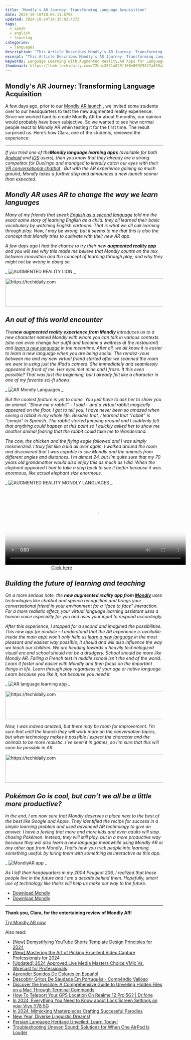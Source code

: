 ```yaml
---
title: "Mondly's AR Journey: Transforming Language Acquisition"
date: 2024-10-18T18:05:11.679Z
updated: 2024-10-24T18:35:02.437Z
tags:
  - speak
  - english
  - learning
categories:
  - languages
description: "This Article Describes Mondly's AR Journey: Transforming Language Acquisition"
excerpt: "This Article Describes Mondly's AR Journey: Transforming Language Acquisition"
keywords: Language Learning with Augmented Reality,AR Apps for Language Acquisition,Augmented Reality in Education Technology,Mondly and AR Language Learning Experience,Interactive Augmented Reality for English Learners,Innovative AR Language Applications,Transformation of Language Education Through Augmented Reality
thumbnail: https://thmb.techidaily.com/72bac3551a829f100e80929327a859a230ef81a06fa60256119f57f4b98caf7a.jpg
---
```


## Mondly's AR Journey: Transforming Language Acquisition

 A few days ago, prior to our [Mondly AR launch](https://shop.mondly.com/affiliate.php?ACCOUNT=ATISTUDI&AFFILIATE=108875&PATH=https://www.mondly.com?AFFILIATE=108875) , we invited some students over to our headquarters to test the new augmented reality experience. Since we worked hard to create Mondly AR for about 9 months, our opinion would probably have been subjective. So we wanted to see how normal people react to Mondly AR when testing it for the first time. The result surprised us. Here’s how Clara, one of the students, reviewed the experience:

---

 _If you tried one of the**Mondly language learning apps** (available for both [Android](https://adjt.mondly.com/5ixfg4k?campaign=blog-post-id-1295&fallback=https%3A%2F%2Fapp.mondly.com%3Futm%5Fmedium%3Dblog%5Fblog-post-id-1295%26utm%5Fsource%3Dblog-post-id-1295&redirect%5Fmacos=https%3A%2F%2Fapp.mondly.com%3Futm%5Fmedium%3Dblog%5Fblog-post-id-1295%26utm%5Fsource%3Dblog-post-id-1295&redirect%5Fandroid=https%3A%2F%2Fplay.google.com%2Fstore%2Fapps%2Fdetails%3Fid%3Dcom.atistudios.mondly.languages%3Futm%5Fmedium%3Dblog%5Fblog-post-id-1295%26utm%5Fsource%3Dblog-post-id-1295&redirect%5Fios=https%3A%2F%2Fapps.apple.com%2Fapp%2Fapple-store%2Fid987873536%3Fpt%3D78954800%26ct%3Dblog-post-id-1295%26mt%3D8) and [iOS](https://adjt.mondly.com/5ixfg4k?campaign=blog-post-id-1295&fallback=https%3A%2F%2Fapp.mondly.com%3Futm%5Fmedium%3Dblog%5Fblog-post-id-1295%26utm%5Fsource%3Dblog-post-id-1295&redirect%5Fmacos=https%3A%2F%2Fapp.mondly.com%3Futm%5Fmedium%3Dblog%5Fblog-post-id-1295%26utm%5Fsource%3Dblog-post-id-1295&redirect%5Fandroid=https%3A%2F%2Fplay.google.com%2Fstore%2Fapps%2Fdetails%3Fid%3Dcom.atistudios.mondly.languages%3Futm%5Fmedium%3Dblog%5Fblog-post-id-1295%26utm%5Fsource%3Dblog-post-id-1295&redirect%5Fios=https%3A%2F%2Fapps.apple.com%2Fapp%2Fapple-store%2Fid987873536%3Fpt%3D78954800%26ct%3Dblog-post-id-1295%26mt%3D8) users), then you know that they already are a strong competitor for Duolingo and managed to literally catch our eyes with their [VR conversational chatbot](https://shop.mondly.com/affiliate.php?ACCOUNT=ATISTUDI&AFFILIATE=108875&PATH=https://www.mondly.com?AFFILIATE=108875) . But with the AR experience gaining so much ground, Mondly takes a further step and announces a new launch sooner than expected._

## _Mondly AR uses AR to change the way we learn languages_

 _Many of my friends that speak [English as a second language](https://shop.mondly.com/affiliate.php?ACCOUNT=ATISTUDI&AFFILIATE=108875&PATH=https://www.mondly.com?AFFILIATE=108875) told me the exact same story of learning English as a child: they all learned their basic vocabulary by watching English cartoons. That is what we all call learning through play. Now, I may be wrong, but it seems to me that this is also the concept that Mondly tries to cultivate with their new AR app._

 _A few days ago I had the chance to try their new [**augmented reality app**](https://play.google.com/store/apps/details?id=com.atistudios.mondlyar.languages&hl=en) and you will see why this made me believe that Mondly counts on the mix between innovation and the concept of learning through play; and why they might not be wrong in doing so._

_ ![AUGMENTED REALITY LION](https://media.giphy.com/media/ckAvyr8RNxvc0Tbued/giphy.gif "The New Augmented Reality App From Mondly Is The Future Of Language Learning 2") _

<!-- affiliate ads begin -->
<a href="https://appsumo.8odi.net/c/5597632/2043639/7443" target="_top" id="2043639">
  <img src="//a.impactradius-go.com/display-ad/7443-2043639" border="0" alt="https://techidaily.com" width="728" height="90"/>
</a>
<img height="0" width="0" src="https://appsumo.8odi.net/i/5597632/2043639/7443" style="position:absolute;visibility:hidden;" border="0" />
<!-- affiliate ads end -->

## _An out of this world encounter_

 _The**new augmented reality experience from Mondly** introduces us to a new character named Mondly with whom you can talk in various contexts (she can even change her outfit and become a waitress at the restaurant) and [learn a new language](https://shop.mondly.com/affiliate.php?ACCOUNT=ATISTUDI&AFFILIATE=108875&PATH=https://www.mondly.com?AFFILIATE=108875) in the meantime. After all, we all know it is easier to learn a new language when you are being social. The rendez-vous  between me and my new virtual friend started after we scanned the room we were in using just the iPad’s camera. She immediately and seamlessly appeared in front of me. Her eyes met mine and I froze. It this even possible? That was just the beginning, but I already felt like a character in one of my favorite sci-fi shows._

_ ![AR Mondly Languages](https://media.giphy.com/media/5eF84ByiI55ql9Xyrk/giphy.gif "The New Augmented Reality App From Mondly Is The Future Of Language Learning 3") _

 _But the coolest feature is yet to come. You just have to ask her to show you an animal. “Show me a rabbit” – I said – and a virtual rabbit magically appeared on the floor. I got to tell you: I have never been so amazed when seeing a rabbit in my whole life. Besides that, I learned that “rabbit” is “conejo” in Spanish. The rabbit started jumping around and I suddenly felt that anything could happen at this point so I quickly asked her to show me another animal fearing that the rabbit could take me to Wonderland._

 _The cow, the chicken and the flying eagle followed and I was simply mesmerized. I truly felt like a kid all over again. I walked around the room and discovered that I was capable to see Mondly and the animals from different angles and distances. I’m almost 24, but I’m quite sure that my 70 years old grandmother would also enjoy this as much as I did. When the elephant appeared I had to take a step back to see it better because it was enormous, like actual elephant size enormous._

_ ![AUGMENTED REALITY MONDLY LANGUAGES](https://media.giphy.com/media/gC1iUtDE9Tkh0wDx3O/giphy.gif "The New Augmented Reality App From Mondly Is The Future Of Language Learning 4") _

<!-- affiliate ads begin -->
<span id="1993652">
					<video width="576" height="240" style="cursor:pointer"
           poster="//a.impactradius-go.com/display-clicktoplayimage/1993652.png"
           onclick="if(!this.playClicked){this.play();this.setAttribute('controls',true);this.playClicked=true;}">
	   <source src="//a.impactradius-go.com/display-ad/22993-1993652">
	   <img src="//a.impactradius-go.com/display-clicktoplayimage/1993652.png" style="border: none; height: 100%; width: 100%; object-fit: contain">
	</video>
	<div style="width:360px;text-align:center"><a href="javascript:window.open(decodeURIComponent('https%3A%2F%2Fhomestyler.sjv.io%2Fc%2F5597632%2F1993652%2F22993'), '_blank');void(0);">Click here</a></div>
</span>
<img height="0" width="0" src="https://imp.pxf.io/i/5597632/1993652/22993" style="position:absolute;visibility:hidden;" border="0" />
<!-- affiliate ads end -->

## _Building the future of learning and teaching_

 _On a more serious note, the **new augmented reality app from [Mondly](https://adjt.mondly.com/5ixfg4k?campaign=blog-post-id-1295&fallback=https%3A%2F%2Fapp.mondly.com%3Futm%5Fmedium%3Dblog%5Fblog-post-id-1295%26utm%5Fsource%3Dblog-post-id-1295&redirect%5Fmacos=https%3A%2F%2Fapp.mondly.com%3Futm%5Fmedium%3Dblog%5Fblog-post-id-1295%26utm%5Fsource%3Dblog-post-id-1295&redirect%5Fandroid=https%3A%2F%2Fplay.google.com%2Fstore%2Fapps%2Fdetails%3Fid%3Dcom.atistudios.mondly.languages%3Futm%5Fmedium%3Dblog%5Fblog-post-id-1295%26utm%5Fsource%3Dblog-post-id-1295&redirect%5Fios=https%3A%2F%2Fapps.apple.com%2Fapp%2Fapple-store%2Fid987873536%3Fpt%3D78954800%26ct%3Dblog-post-id-1295%26mt%3D8)**  uses technologies like chatbot and speech recognition and brings your conversational friend in your environment for a “face to face” interaction. For a more realistic effect, your virtual language learning assistant uses a human voice especially for you and uses your input to respond accordingly._

 _After this experience, I stopped for a second and imagined the possibilities. This new app (or module – I understand that the AR experience is available inside the main app) won’t only help us [learn a new language](https://shop.mondly.com/affiliate.php?ACCOUNT=ATISTUDI&AFFILIATE=108875&PATH=https://www.mondly.com?AFFILIATE=108875) in the most pleasant and easiest way possible, it should and will also influence the way we teach our children. We are heading towards a heavily technologized visual era and school should not be a drudgery. School should be more like Mondly AR. Failing a French test in middle school isn’t the end of the world. Learn it faster and easier with Mondly and then focus on the important things in life. Learn through play regardless of your age or native language. Learn because you like it, not because you need it._

_ ![AR language learning app](https://media.giphy.com/media/C9pYCWN2mjxuWD0ufF/giphy.gif "The New Augmented Reality App From Mondly Is The Future Of Language Learning 5") _

<!-- affiliate ads begin -->
<a href="https://imp.i357552.net/c/5597632/977686/11832" target="_top" id="977686">
  <img src="//a.impactradius-go.com/display-ad/11832-977686" border="0" alt="https://techidaily.com" width="728" height="90"/>
</a>
<img height="0" width="0" src="https://imp.i357552.net/i/5597632/977686/11832" style="position:absolute;visibility:hidden;" border="0" />
<!-- affiliate ads end -->

 _Now, I was indeed amazed, but there may be room for improvement. I’m sure that until the launch they will work more on the conversation topics, but when technology makes it possible I expect the character and the animals to be more realistic. I’ve seen it in games, so I’m sure that this will soon be possible in AR._

<!-- affiliate ads begin -->
<a href="https://appsumo.8odi.net/c/5597632/2105876/7443" target="_top" id="2105876">
  <img src="//a.impactradius-go.com/display-ad/7443-2105876" border="0" alt="https://techidaily.com" width="728" height="90"/>
</a>
<img height="0" width="0" src="https://appsumo.8odi.net/i/5597632/2105876/7443" style="position:absolute;visibility:hidden;" border="0" />
<!-- affiliate ads end -->

## _Pokémon Go is cool, but can’t we all be a little more productive?_

 _In the end, I am now sure that Mondly deserves a place next to the best of the best like Google and Apple. They identified the recipe for success in a simple learning problem and used advanced AR technology to give an answer. I have a feeling that more and more kids and even adults will stop chasing Pokémon. Instead, they will still play, but in a more productive way because they will also learn a new language meanwhile using Mondly AR or any other app from Mondly. That’s how you trick people into learning something useful: by luring them with something as interactive as this app._

_ ![MondlyAR app](https://media.giphy.com/media/2yyH5SzNqpUzwwN3TZ/giphy.gif "The New Augmented Reality App From Mondly Is The Future Of Language Learning 6") _

 _As I left their headquarters in my 2004 Peugeot 206, I realized that these people live in the future and I am a decade behind them. Hopefully, smart use of technology like theirs will help us make our way to the future._

* [Download Mondly](https://www.facebook.com/sharer/sharer.php?u=https%3A%2F%2Fwww.mondly.com%2Fblog%2Faugmented-reality-app-mondly-ar-language-learning%2F&t=The+New+Augmented+Reality+App+From+Mondly+Is+the+Future+of+Language+Learning "Share on Facebook")
* [Download Mondly](https://shop.mondly.com/affiliate.php?ACCOUNT=ATISTUDI&AFFILIATE=108875&PATH=https://www.mondly.com?AFFILIATE=108875)

---

**Thank you, Clara, for the entertaining review of Mondly AR!**

[Try Mondly AR now](https://play.google.com/store/apps/details?id=com.atistudios.mondlyar.languages&hl=en "Try Mondly AR now")

<ins class="adsbygoogle"
     style="display:block"
     data-ad-format="autorelaxed"
     data-ad-client="ca-pub-7571918770474297"
     data-ad-slot="1223367746"></ins>

<ins class="adsbygoogle"
     style="display:block"
     data-ad-client="ca-pub-7571918770474297"
     data-ad-slot="8358498916"
     data-ad-format="auto"
     data-full-width-responsive="true"></ins>

<span class="atpl-alsoreadstyle">Also read:</span>
<div><ul>
<li><a href="https://youtube-zero.techidaily.com/emystifying-youtube-shorts-template-design-principles-for-2024/"><u>[New] Demystifying YouTube Shorts Template Design Principles for 2024</u></a></li>
<li><a href="https://article-posts.techidaily.com/new-mastering-the-art-of-picking-excellent-video-capture-professionals-for-2024/"><u>[New] Mastering the Art of Picking Excellent Video Capture Professionals for 2024</u></a></li>
<li><a href="https://article-posts.techidaily.com/updated-2024-approved-live-media-masters-choice-vmix-vs-wirecast-for-professionals/"><u>[Updated] 2024 Approved Live Media Masters Choice VMix Vs. Wirecast for Professionals</u></a></li>
<li><a href="https://mondly-stories.techidaily.com/aprender-sonidos-de-colores-en-espanol/"><u>Aprender Sonidos De Colores en Español</u></a></li>
<li><a href="https://mondly-stories.techidaily.com/descobrir-gritos-de-saudade-em-portugues-compendio-valioso/"><u>Descobrir Gritos De Saudade Em Português - Compêndio Valioso</u></a></li>
<li><a href="https://tech-renaissance.techidaily.com/discover-the-invisible-a-comprehensive-guide-to-unveiling-hidden-files-on-a-mac-through-terminal-commands/"><u>Discover the Invisible: A Comprehensive Guide to Unveiling Hidden Files on a Mac Through Terminal Commands</u></a></li>
<li><a href="https://change-location.techidaily.com/how-to-teleport-your-gps-location-on-realme-12-pro-5g-drfone-by-drfone-virtual-android/"><u>How To Teleport Your GPS Location On Realme 12 Pro 5G? | Dr.fone</u></a></li>
<li><a href="https://android-unlock.techidaily.com/in-2024-everything-you-need-to-know-about-lock-screen-settings-on-your-vivo-y78-5g-by-drfone-android/"><u>In 2024, Everything You Need to Know about Lock Screen Settings on your Vivo Y78 5G</u></a></li>
<li><a href="https://youtube-help.techidaily.com/in-2024-mimicking-masterpieces-crafting-successful-parodies/"><u>In 2024, Mimicking Masterpieces Crafting Successful Parodies</u></a></li>
<li><a href="https://mondly-stories.techidaily.com/1719577214649-new-year-diverse-linguistic-dreams/"><u>New Year, Diverse Linguistic Dreams!</u></a></li>
<li><a href="https://mondly-stories.techidaily.com/1719578336799-persian-language-heritage-unveiled-learn-today/"><u>Persian Language Heritage Unveiled: Learn Today!</u></a></li>
<li><a href="https://fox-that.techidaily.com/troubleshooting-uneven-sound-solutions-for-when-one-airpod-is-louder/"><u>Troubleshooting Uneven Sound: Solutions for When One AirPod Is Louder</u></a></li>
</ul></div>

